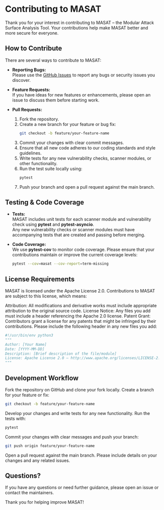 # Contributing to MASAT

Thank you for your interest in contributing to MASAT – the Modular Attack Surface Analysis Tool. Your contributions help make MASAT better and more secure for everyone.

## How to Contribute

There are several ways to contribute to MASAT:

- **Reporting Bugs:**  
  Please use the [GitHub Issues](https://github.com/automatesecurity/masat/issues) to report any bugs or security issues you discover.

- **Feature Requests:**  
  If you have ideas for new features or enhancements, please open an issue to discuss them before starting work.

- **Pull Requests:**  
  1. Fork the repository.
  2. Create a new branch for your feature or bug fix:
     ```bash
     git checkout -b feature/your-feature-name
     ```
  3. Commit your changes with clear commit messages.
  4. Ensure that all new code adheres to our coding standards and style guidelines.
  5. Write tests for any new vulnerability checks, scanner modules, or other functionality.
  6. Run the test suite locally using:
     ```bash
     pytest
     ```
  7. Push your branch and open a pull request against the main branch.

## Testing & Code Coverage

- **Tests:**  
  MASAT includes unit tests for each scanner module and vulnerability check using **pytest** and **pytest-asyncio**.  
  Any new vulnerability checks or scanner modules must have accompanying tests that are created and passing before merging.

- **Code Coverage:**  
  We use **pytest-cov** to monitor code coverage. Please ensure that your contributions maintain or improve the current coverage levels:
  ```bash
  pytest --cov=masat --cov-report=term-missing
  ```

## License Requirements
MASAT is licensed under the Apache License 2.0. Contributions to MASAT are subject to this license, which means:

Attribution: All modifications and derivative works must include appropriate attribution to the original source code.
License Notice: Any files you add must include a header referencing the Apache 2.0 license.
Patent Grant: Contributors grant a license for any patents that might be infringed by their contributions.
Please include the following header in any new files you add:

```python
#!/usr/bin/env python3
"""
Author: [Your Name]
Date: [YYYY-MM-DD]
Description: [Brief description of the file/module]
License: Apache License 2.0 – http://www.apache.org/licenses/LICENSE-2.0
"""
```

## Development Workflow
Fork the repository on GitHub and clone your fork locally.
Create a branch for your feature or fix:
```bash
git checkout -b feature/your-feature-name
```

Develop your changes and write tests for any new functionality. Run the tests with:
```bash
pytest
```

Commit your changes with clear messages and push your branch:
```bash
git push origin feature/your-feature-name
```

Open a pull request against the main branch. Please include details on your changes and any related issues.

## Questions?
If you have any questions or need further guidance, please open an issue or contact the maintainers.

Thank you for helping improve MASAT!